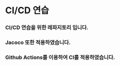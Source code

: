 # CI/CD 연습
### CI/CD 연습을 위한 레파지토리 입니다.

### Jacoco 또한 적용하였습니다.

### Github Actions를 이용하여 CI를 적용하였습니다.